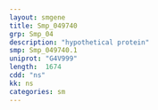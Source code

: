 ```yaml
---
layout: smgene
title: Smp_049740
grp: Smp_04
description: "hypothetical protein"
smp: Smp_049740.1
uniprot: "G4V999"
length:  1674
cdd: "ns"
kk: ns
categories: sm
---
```

